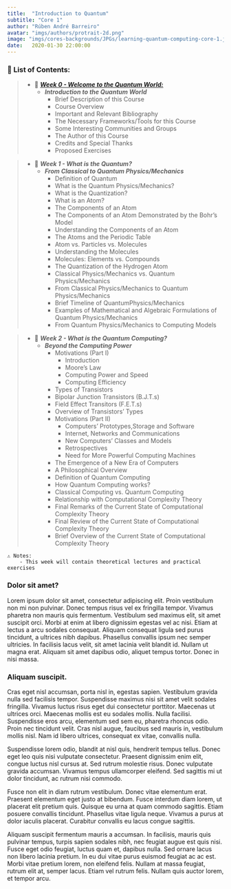 ```yaml
---
title:  "Introduction to Quantum"
subtitle: "Core 1"
author: "Rúben André Barreiro"
avatar: "imgs/authors/protrait-2d.png"
image: "imgs/cores-backgrounds/JPGs/learning-quantum-computing-core-1.jpg"
date:   2020-01-30 22:00:00
---
```


### 📂 List of Contents:
> * 📅 [**_Week 0 - Welcome to the Quantum World:_**](course/core-1/week-0-welcome-to-the-quantum-world)
>   * **_Introduction to the Quantum World_**
>       * Brief Description of this Course
>       * Course Overview
>       * Important and Relevant Bibliography
>       * The Necessary Frameworks/Tools for this Course
>       * Some Interesting Communities and Groups
>       * The Author of this Course
>       * Credits and Special Thanks
>       * Proposed Exercises


> * 📅 **_Week 1 - What is the Quantum?_**
>   * **_From Classical to Quantum Physics/Mechanics_**
>       * Definition of Quantum
>       * What is the Quantum Physics/Mechanics?
>       * What is the Quantization?
>       * What is an Atom?
>       * The Components of an Atom
>       * The Components of an Atom Demonstrated by the Bohr’s Model
>       * Understanding the Components of an Atom
>       * The Atoms and the Periodic Table
>       * Atom vs. Particles vs. Molecules
>       * Understanding the Molecules
>       * Molecules: Elements vs. Compounds
>       * The Quantization of the Hydrogen Atom
>       * Classical Physics/Mechanics vs. Quantum Physics/Mechanics
>       * From Classical Physics/Mechanics to Quantum Physics/Mechanics
>       * Brief Timeline of QuantumPhysics/Mechanics
>       * Examples of Mathematical and Algebraic Formulations of Quantum Physics/Mechanics
>       * From Quantum Physics/Mechanics to Computing Models


> * 📅 **_Week 2 - What is the Quantum Computing?_**
>   * **_Beyond the Computing Power_**
>       * Motivations (Part I)
>           * Introduction
>           * Moore’s Law
>           * Computing Power and Speed
>           * Computing Efficiency
>       * Types of Transistors
>       * Bipolar Junction Transistors (B.J.T.s)
>       * Field Effect Transitors (F.E.T.s)
>       * Overview of Transistors’ Types
>       * Motivations (Part II)
>           * Computers’ Prototypes,Storage and Software
>           * Internet, Networks and Communications
>           * New Computers’ Classes and Models
>           * Retrospectives
>           * Need for More Powerful Computing Machines
>       * The Emergence of a New Era of Computers
>       * A Philosophical Overview
>       * Definition of Quantum Computing
>       * How Quantum Computing works?
>       * Classical Computing vs. Quantum Computing
>       * Relationship with Computational Complexity Theory
>       * Final Remarks of the Current State of Computational Complexity Theory
>       * Final Review of the Current State of Computational Complexity Theory
>       * Brief Overview of the Current State of Computational Complexity Theory


```
⚠️ Notes:
    - This week will contain theoretical lectures and practical exercises
```

### Dolor sit amet?
Lorem ipsum dolor sit amet, consectetur adipiscing elit. Proin vestibulum non mi non pulvinar. Donec tempus risus vel ex fringilla tempor. Vivamus pharetra non mauris quis fermentum. Vestibulum sed maximus elit, sit amet suscipit orci. Morbi at enim at libero dignissim egestas vel ac nisi. Etiam at lectus a arcu sodales consequat. Aliquam consequat ligula sed purus tincidunt, a ultrices nibh dapibus. Phasellus convallis ipsum nec semper ultricies. In facilisis lacus velit, sit amet lacinia velit blandit id. Nullam ut magna erat. Aliquam sit amet dapibus odio, aliquet tempus tortor. Donec in nisi massa.

### Aliquam suscipit.
Cras eget nisl accumsan, porta nisl in, egestas sapien. Vestibulum gravida nulla sed facilisis tempor. Suspendisse maximus nisi sit amet velit sodales fringilla. Vivamus luctus risus eget dui consectetur porttitor. Maecenas ut ultrices orci. Maecenas mollis est eu sodales mollis. Nulla facilisi. Suspendisse eros arcu, elementum sed sem eu, pharetra rhoncus odio. Proin nec tincidunt velit. Cras nisl augue, faucibus sed mauris in, vestibulum mollis nisl. Nam id libero ultrices, consequat ex vitae, convallis nulla.

Suspendisse lorem odio, blandit at nisl quis, hendrerit tempus tellus. Donec eget leo quis nisi vulputate consectetur. Praesent dignissim enim elit, congue luctus nisl cursus at. Sed rutrum molestie risus. Donec vulputate gravida accumsan. Vivamus tempus ullamcorper eleifend. Sed sagittis mi ut dolor tincidunt, ac rutrum nisi commodo.

Fusce non elit in diam rutrum vestibulum. Donec vitae elementum erat. Praesent elementum eget justo at bibendum. Fusce interdum diam lorem, ut placerat elit pretium quis. Quisque eu urna at quam commodo sagittis. Etiam posuere convallis tincidunt. Phasellus vitae ligula neque. Vivamus a purus at dolor iaculis placerat. Curabitur convallis eu lacus congue sagittis.

Aliquam suscipit fermentum mauris a accumsan. In facilisis, mauris quis pulvinar tempus, turpis sapien sodales nibh, nec feugiat augue est quis nisi. Fusce eget odio feugiat, luctus quam et, dapibus nulla. Sed ornare lacus non libero lacinia pretium. In eu dui vitae purus euismod feugiat ac ac est. Morbi vitae pretium lorem, non eleifend felis. Nullam at massa feugiat, rutrum elit at, semper lacus. Etiam vel rutrum felis. Nullam quis auctor lorem, et tempor arcu.
